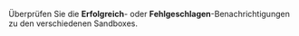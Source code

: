 Überprüfen Sie die **Erfolgreich**- oder **Fehlgeschlagen**-Benachrichtigungen zu den verschiedenen Sandboxes.
